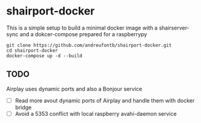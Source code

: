 # shairport-docker

This is a simple setup to build a minimal docker image with a shairserver-sync and a dokcer-compose prepared for a raspberrypy

``` shell
git clone https://github.com/andreufontb/shairport-docker.git
cd shairport-docker
docker-compose up -d --build
```

## TODO

Airplay uses dynamic ports and also a Bonjour service

- [ ] Read more avout dynamic ports of Airplay and handle them with docker bridge
- [ ] Avoid a 5353 conflict with local raspberry avahi-daemon service